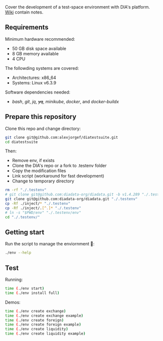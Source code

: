 Cover the development of a test-space environment with DIA's platform. [Wiki](https://github.com/alexjorgef/diatestsuite/wiki) contain notes.

## Requirements

Minimum hardware recommended:

* 50 GB disk space available
* 8 GB memory available
* 4 CPU

The followding systems are covered:

* Architectures: x86_64
* Systems: Linux v6.3.9

Software dependencies needed:

* *bash*, *git*, *jq*, ~~*yq*~~, *minikube*, *docker*, and *docker-buildx*

## Prepare this repository

Clone this repo and change directory:

```sh
git clone git@github.com:alexjorgef/diatestsuite.git
cd diatestsuite
```

Then:

* Remove env, if exists
* Clone the DIA's repo or a fork to .testenv folder
* Copy the modification files
* Link script (workaround for fast development)
* Change to temporary directory

```sh
rm -rf "./.testenv"
# git clone git@github.com:diadata-org/diadata.git -b v1.4.289 "./.testenv"
git clone git@github.com:diadata-org/diadata.git "./.testenv"
cp -Rf ./inject/* "./.testenv"
cp -Rf ./inject/.[^.]* "./.testenv"
# ln -s "$PWD/env" "./.testenv/env"
cd "./.testenv/"
```

## Getting start

Run the script to manage the enviornment 🚀:

```sh
./env --help
```

## Test

Running:

```sh
time (./env start)
time (./env install full)
```

Demos:

```sh
time (./env create exchange)
time (./env create exchange example)
time (./env create foreign)
time (./env create foreign example)
time (./env create liquidity)
time (./env create liquidity example)
```